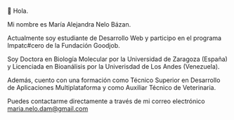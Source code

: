 👋 Hola.

Mi nombre es María Alejandra Nelo Bázan. 

Actualmente soy estudiante de Desarrollo Web y participo en el programa Impatc#cero de la Fundación Goodjob.

Soy Doctora en Biología Molecular por la Universidad de Zaragoza (España) y Licenciada en Bioanálisis por la Univerisdad de Los Andes (Venezuela).

Además, cuento con una formación como Técnico Superior en Desarrollo de Aplicaciones Multiplataforma y como Auxiliar Técnico de Veterinaria.

Puedes contactarme directamente a través de mi correo electrónico maria.nelo.dam@gmail.com
